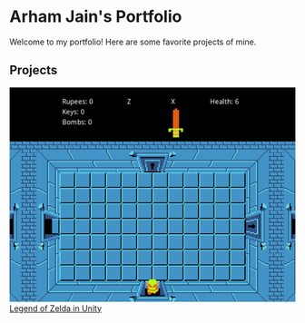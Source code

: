# Arham Jain's Portfolio
Welcome to my portfolio! Here are some favorite projects of mine.

## Projects
![alt text](/screenshot.png "Screenshot")
[Legend of Zelda in Unity](/zelda)